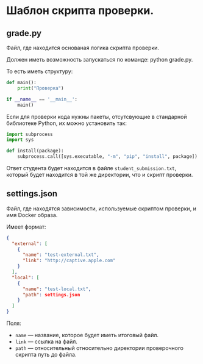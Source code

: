 # Шаблон скрипта проверки.

## grade.py
Файл, где находится основаная логика скрипта проверки.

Должен иметь возможность запускаться по команде: python grade.py.

То есть иметь структуру:
```python
def main():
    print("Проверка")

if __name__ == '__main__':
    main()
```

Если для проверки кода нужны пакеты, отсутсвующие в стандарной библиотеке Python, их можно установить так:
```python
import subprocess
import sys

def install(package):
    subprocess.call([sys.executable, "-m", "pip", "install", package])
```

Ответ студента будет находится в файле `student_submission.txt`, который будет находится в той же директории, что и скрипт проверки.

## settings.json
Файл, где находятся зависимости, используемые скриптом проверки, и имя Docker образа.

Имеет формат:
```json
{
  "external": [
    {
      "name": "test-external.txt",
      "link": "http://captive.apple.com"
    }
  ],
  "local": [
    {
      "name": "test-local.txt",
      "path": settings.json
    }
  ]
}
```

Поля:
* `name` — название, которое будет иметь итоговый файл.
* `link` — ссылка на файл.
* `path` — относительный относительно директории проверочного скрипта путь до файла.
